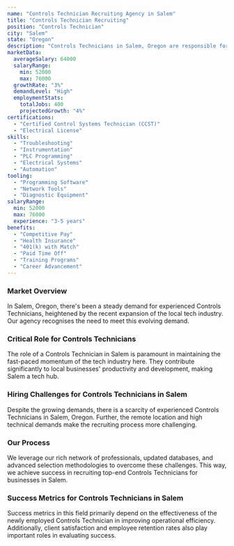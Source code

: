```yaml
---
name: "Controls Technician Recruiting Agency in Salem"
title: "Controls Technician Recruiting"
position: "Controls Technician"
city: "Salem"
state: "Oregon"
description: "Controls Technicians in Salem, Oregon are responsible for installing, maintaining and troubleshooting industrial control systems and instruments."
marketData:
  averageSalary: 64000
  salaryRange:
    min: 52000
    max: 76000
  growthRate: "3%"
  demandLevel: "High"
  employmentStats:
    totalJobs: 400
    projectedGrowth: "4%"
certifications:
  - "Certified Control Systems Technician (CCST)"
  - "Electrical License"
skills:
  - "Troubleshooting"
  - "Instrumentation"
  - "PLC Programming"
  - "Electrical Systems"
  - "Automation"
tooling:
  - "Programming Software"
  - "Network Tools"
  - "Diagnostic Equipment"
salaryRange:
  min: 52000
  max: 76000
  experience: "3-5 years"
benefits:
  - "Competitive Pay"
  - "Health Insurance"
  - "401(k) with Match"
  - "Paid Time Off"
  - "Training Programs"
  - "Career Advancement"
---
```


### Market Overview
In Salem, Oregon, there's been a steady demand for experienced Controls Technicians, heightened by the recent expansion of the local tech industry. Our agency recognises the need to meet this evolving demand.

### Critical Role for Controls Technicians
The role of a Controls Technician in Salem is paramount in maintaining the fast-paced momentum of the tech industry here. They contribute significantly to local businesses' productivity and development, making Salem a tech hub.

### Hiring Challenges for Controls Technicians in Salem
Despite the growing demands, there is a scarcity of experienced Controls Technicians in Salem, Oregon. Further, the remote location and high technical demands make the recruiting process more challenging.

### Our Process
We leverage our rich network of professionals, updated databases, and advanced selection methodologies to overcome these challenges. This way, we achieve success in recruiting top-end Controls Technicians for businesses in Salem.

### Success Metrics for Controls Technicians in Salem
Success metrics in this field primarily depend on the effectiveness of the newly employed Controls Technician in improving operational efficiency. Additionally, client satisfaction and employee retention rates also play important roles in evaluating success.